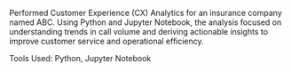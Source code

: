 Performed Customer Experience (CX) Analytics for an insurance company named ABC. Using Python and Jupyter Notebook, the analysis focused on understanding trends in call volume and deriving actionable insights to improve customer service and operational efficiency.

Tools Used: Python, Jupyter Notebook
